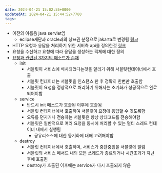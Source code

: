 ```yaml
---
date: 2024-04-21 15:02:55+0000
updatedAt: 2024-04-21 15:44:52+7700
tags: 
---
```

- 이전의 이름음 java servlet임
	- eclipse재단과 oracle과의 상표권 분쟁으로 jakarta로 변경됨 [링크](https://www.samsungsds.com/kr/insights/java_jakarta.html)
- HTTP 요청과 응답을 처리하기 위한 서버측 api를 정의한것 [링크](https://jakarta.ee/specifications/servlet/)
- 요청을 수신하고 요청에 따라 응답을 생성하는 객체에 대한 정의
- [요청과 관련된 3가지의 메소드가 존재](https://jakarta.ee/specifications/platform/9/apidocs/jakarta/servlet/servlet)
	- init
		- 서블릿이 서비스에 배치되었다는것을 알리기 위해 서블릿컨테이너에서 호출
		- 서블릿 컨테이너는 서블릿을 인스턴스 한 후 정확히 한번만 호출함
		- 서블릿이 요청을 정상적으로 처리하기 위해서는 초기화가 성공적으로 완료되어야함
	- service
		- 반드시 init 메소드가 호출된 이후에 호출됨
		- 서블릿 컨테이너에서 호출하여 서블릿이 요청에 응답할 수 잇도록함
		- 오류를 던지거나 전송하는 서블릿은 항상 상태코드를 전송해야함
		- 서블릿은 일반적으로 여러 요청을 동시에 처리할 수 있는 멀티 스레드 컨테이너 내에서 실행됨
			- 공유리소스에 대한 동기화에 대해 고려해야함
	- destroy
		- 서블릿 컨테이너에서 호출하며, 서비스가 중단중임을 서블릿에 알림
		- 서블릿의 서비스 메서드 내의 모든 쓰레드가 종료되거나 시간초과가 지난 후에 호출됨
		- destroy가 호출된 이후에는 service가 다시 호출되지 않음